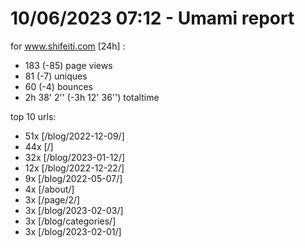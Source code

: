 # 10/06/2023 07:12 - Umami report
for www.shifeiti.com [24h] :

 - 183 (-85) page views
 - 81 (-7) uniques
 - 60 (-4) bounces
 - 2h 38' 2'' (-3h 12' 36'') totaltime


top 10 urls:
 - 51x [/blog/2022-12-09/]
 - 44x [/]
 - 32x [/blog/2023-01-12/]
 - 12x [/blog/2022-12-22/]
 - 9x [/blog/2022-05-07/]
 - 4x [/about/]
 - 3x [/page/2/]
 - 3x [/blog/2023-02-03/]
 - 3x [/blog/categories/]
 - 3x [/blog/2023-02-01/]


